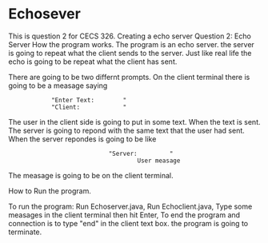 # Echosever
This is question 2 for CECS 326. Creating a echo server
Question 2: Echo Server
How the program works. The program is an echo server. the server is going to repeat what the client sends to the server. Just like real life the echo is going to be repeat what the client has sent. 

There are going to be two differnt prompts. On the client terminal there is going to be a measage saying 

                "Enter Text:        "
                "Client:            "

The user in the client side is going to put in some text. When the text is sent. The server is going to repond with the same text that the user had sent. When the server repondes is going to be like 


                                "Server:         "
                                        User measage


The measage is going to be on the client terminal. 

How to Run the program.

To run the program:       Run Echoserver.java,
                          Run Echoclient.java,
                          Type some measages in the client terminal then hit Enter,
                          To end the program and connection is to type "end" in the client text box. the program is going to terminate.